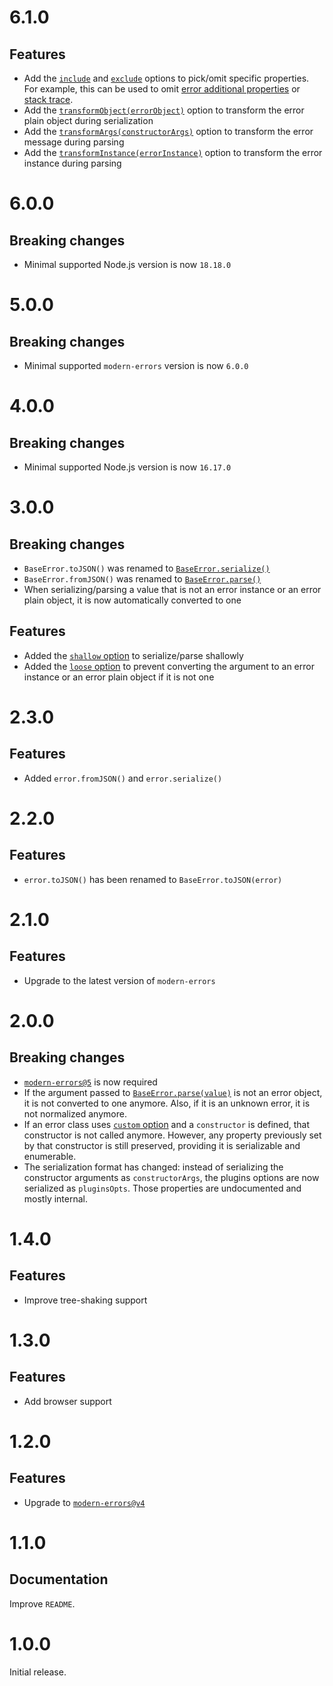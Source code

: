 # 6.1.0

## Features

- Add the [`include`](README.md#include) and [`exclude`](README.md#exclude)
  options to pick/omit specific properties. For example, this can be used to
  omit [error additional properties](README.md#omit-additional-error-properties)
  or [stack trace](README.md#omit-stack-traces).
- Add the
  [`transformObject(errorObject)`](README.md#transformobjecterrorobject-errorinstance)
  option to transform the error plain object during serialization
- Add the
  [`transformArgs(constructorArgs)`](README.md#transformargsconstructorargs-errorobject-errorclass)
  option to transform the error message during parsing
- Add the
  [`transformInstance(errorInstance)`](README.md#transforminstanceerrorinstance-errorobject)
  option to transform the error instance during parsing

# 6.0.0

## Breaking changes

- Minimal supported Node.js version is now `18.18.0`

# 5.0.0

## Breaking changes

- Minimal supported `modern-errors` version is now `6.0.0`

# 4.0.0

## Breaking changes

- Minimal supported Node.js version is now `16.17.0`

# 3.0.0

## Breaking changes

- `BaseError.toJSON()` was renamed to
  [`BaseError.serialize()`](README.md#baseerrorserializeerror)
- `BaseError.fromJSON()` was renamed to
  [`BaseError.parse()`](README.md#baseerrorparseerrorobject)
- When serializing/parsing a value that is not an error instance or an error
  plain object, it is now automatically converted to one

## Features

- Added the [`shallow` option](README.md#shallow) to serialize/parse shallowly
- Added the [`loose` option](README.md#loose) to prevent converting the argument
  to an error instance or an error plain object if it is not one

# 2.3.0

## Features

- Added `error.fromJSON()` and `error.serialize()`

# 2.2.0

## Features

- `error.toJSON()` has been renamed to `BaseError.toJSON(error)`

# 2.1.0

## Features

- Upgrade to the latest version of `modern-errors`

# 2.0.0

## Breaking changes

- [`modern-errors@5`](https://github.com/ehmicky/modern-errors/releases/tag/5.0.0)
  is now required
- If the argument passed to
  [`BaseError.parse(value)`](README.md#baseerrorparseerrorobject) is not an
  error object, it is not converted to one anymore. Also, if it is an unknown
  error, it is not normalized anymore.
- If an error class uses
  [`custom` option](https://github.com/ehmicky/modern-errors#-custom-logic) and
  a `constructor` is defined, that constructor is not called anymore. However,
  any property previously set by that constructor is still preserved, providing
  it is serializable and enumerable.
- The serialization format has changed: instead of serializing the constructor
  arguments as `constructorArgs`, the plugins options are now serialized as
  `pluginsOpts`. Those properties are undocumented and mostly internal.

# 1.4.0

## Features

- Improve tree-shaking support

# 1.3.0

## Features

- Add browser support

# 1.2.0

## Features

- Upgrade to
  [`modern-errors@v4`](https://github.com/ehmicky/modern-errors/releases/tag/4.0.0)

# 1.1.0

## Documentation

Improve `README`.

# 1.0.0

Initial release.
